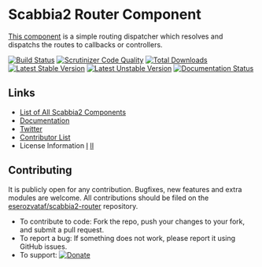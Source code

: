 # Scabbia2 Router Component

[This component](https://github.com/eserozvataf/scabbia2-router) is a simple routing dispatcher which resolves and dispatchs the routes to callbacks or controllers.

[![Build Status](https://travis-ci.org/eserozvataf/scabbia2-router.png?branch=master)](https://travis-ci.org/eserozvataf/scabbia2-router)
[![Scrutinizer Code Quality](https://scrutinizer-ci.com/g/eserozvataf/scabbia2-router/badges/quality-score.png?b=master)](https://scrutinizer-ci.com/g/eserozvataf/scabbia2-router/?branch=master)
[![Total Downloads](https://poser.pugx.org/eserozvataf/scabbia2-router/downloads.png)](https://packagist.org/packages/eserozvataf/scabbia2-router)
[![Latest Stable Version](https://poser.pugx.org/eserozvataf/scabbia2-router/v/stable)](https://packagist.org/packages/eserozvataf/scabbia2-router)
[![Latest Unstable Version](https://poser.pugx.org/eserozvataf/scabbia2-router/v/unstable)](https://packagist.org/packages/eserozvataf/scabbia2-router)
[![Documentation Status](https://readthedocs.org/projects/scabbia2-documentation/badge/?version=latest)](https://readthedocs.org/projects/scabbia2-documentation)

## Links
- [List of All Scabbia2 Components](https://github.com/eserozvataf/scabbia2)
- [Documentation](https://readthedocs.org/projects/scabbia2-documentation)
- [Twitter](https://twitter.com/eserozvataf)
- [Contributor List](contributors.md)
- License Information [I](LICENSE-Apache) [II](LICENSE-Flask)


## Contributing
It is publicly open for any contribution. Bugfixes, new features and extra modules are welcome. All contributions should be filed on the [eserozvataf/scabbia2-router](https://github.com/eserozvataf/scabbia2-router) repository.

* To contribute to code: Fork the repo, push your changes to your fork, and submit a pull request.
* To report a bug: If something does not work, please report it using GitHub issues.
* To support: [![Donate](https://www.paypalobjects.com/en_US/i/btn/btn_donate_LG.gif)](https://www.paypal.com/cgi-bin/webscr?cmd=_s-xclick&hosted_button_id=BXNMWG56V6LYS)

